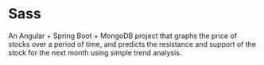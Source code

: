 # Sass
An Angular + Spring Boot + MongoDB project that graphs the price of stocks over a period of time, and predicts the resistance and support of the stock for the next month using simple trend analysis.
